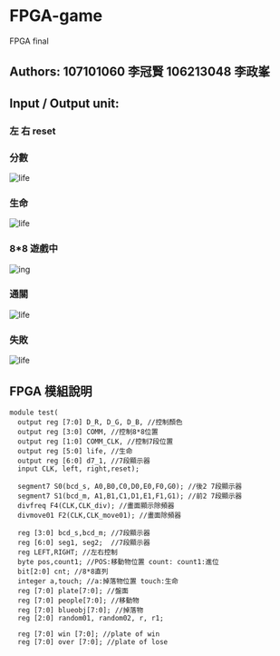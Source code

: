 # FPGA-game
FPGA final

## Authors: 107101060  李冠賢  106213048  李政峯

## Input / Output unit:
### 左 右 reset

### 分數
![life](https://github.com/stefantionieren/FPGA-game/blob/main/IMG_20210115_140514pg)

### 生命
![life](https://github.com/stefantionieren/FPGA-game/blob/main/IMG_20210115_140519.jpg)

### 8*8 遊戲中
![ing](https://github.com/stefantionieren/FPGA-game/blob/main/IMG_20210115_140509.jpg)

### 通關
![life](https://github.com/stefantionieren/FPGA-game/blob/main/IMG_20210115_140526pg)

### 失敗
![life](https://github.com/stefantionieren/FPGA-game/blob/main/IMG_20210115_140536pg)

## FPGA 模組說明
```
module test(
  output reg [7:0] D_R, D_G, D_B, //控制顏色
  output reg [3:0] COMM, //控制8*8位置
  output reg [1:0] COMM_CLK, //控制7段位置
  output reg [5:0] life, //生命
  output reg [6:0] d7_1, //7段顯示器
  input CLK, left, right,reset);
  
  segment7 S0(bcd_s, A0,B0,C0,D0,E0,F0,G0); //後2 7段顯示器
  segment7 S1(bcd_m, A1,B1,C1,D1,E1,F1,G1); //前2 7段顯示器
  divfreq F4(CLK,CLK_div); //畫面顯示除頻器
  divmove01 F2(CLK,CLK_move01); //畫面除頻器
  
  reg [3:0] bcd_s,bcd_m; //7段顯示器
  reg [6:0] seg1, seg2;  //7段顯示器
  reg LEFT,RIGHT; //左右控制
  byte pos,count1; //POS:移動物位置 count: count1:進位
  bit[2:0] cnt; //8*8直列
  integer a,touch; //a:掉落物位置 touch:生命
  reg [7:0] plate[7:0]; //盤面
  reg [7:0] people[7:0]; //移動物
  reg [7:0] blueobj[7:0]; //掉落物
  reg [2:0] random01, random02, r, r1;
  
  reg [7:0] win [7:0]; //plate of win
  reg [7:0] over [7:0]; //plate of lose
```
